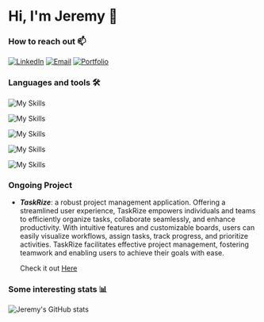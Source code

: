 # Hi, I'm Jeremy :wave:

### How to reach out 📫

[![LinkedIn](https://go-skill-icons.vercel.app/api/icons?i=linkedin)](https://www.linkedin.com/in/jeremy-lehmann/)
[![Email](https://go-skill-icons.vercel.app/api/icons?i=gmail)](mailto:jeremy.lehmann06@icloud.com)
[![Portfolio](https://go-skill-icons.vercel.app/api/icons?i=portfolio)](https://www.jeremy-lehmann.com)

### Languages and tools 🛠️
![My Skills](https://go-skill-icons.vercel.app/api/icons?i=jupyter,pandas,numpy,tensorflow,pytorch,matplotlib,seaborn)

![My Skills](https://go-skill-icons.vercel.app/api/icons?i=js,typescript,html,css,python)

![My Skills](https://go-skill-icons.vercel.app/api/icons?i=react,redux,django,flask)

![My Skills](https://go-skill-icons.vercel.app/api/icons?i=postgresql,mongodb,dynamodb)

![My Skills](https://go-skill-icons.vercel.app/api/icons?i=bootstrap,tailwindcss,materialui)

### Ongoing Project
- **_TaskRize_**: a robust project management application. Offering a streamlined user experience, TaskRize empowers individuals and teams to efficiently organize tasks, collaborate seamlessly, and enhance productivity. With intuitive features and customizable boards, users can easily visualize workflows, assign tasks, track progress, and prioritize activities. TaskRize facilitates effective project management, fostering teamwork and enabling users to achieve their goals with ease.

  Check it out [Here](https://github.com/Jehman06/taskrize)

### Some interesting stats 📊
![Jeremy's GitHub stats](https://github-readme-stats.vercel.app/api?username=jehman06&show_icons=true&theme=holi)
